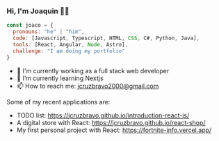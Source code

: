 ### Hi, I'm Joaquin 👨‍💻

```js
const joaco = {
  pronouns: "he" | "him",
  code: [Javascript, Typescript, HTML, CSS, C#, Python, Java],
  tools: [React, Angular, Node, Astro],
  challenge: "I am doing my portfolio"
}
```
- 🔭 I'm currently working as a full stack web developer
- 🌱 I’m currently learning Nextjs
- 📫 How to reach me: jcruzbravo2000@gmail.com

Some of my recent applications are:

- TODO list: https://jcruzbravo.github.io/introduction-react-js/
- A digital store with React: https://jcruzbravo.github.io/react-shop/
- My first personal project with React: https://fortnite-info.vercel.app/

